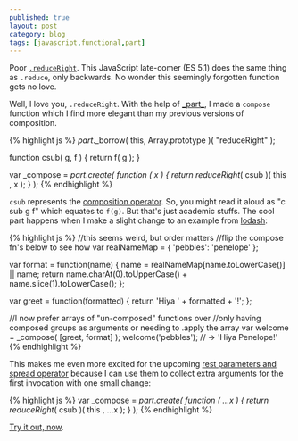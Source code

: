 ```yaml
---
published: true
layout: post
category: blog
tags: [javascript,functional,part]
---
```


Poor [`.reduceRight`](https://developer.mozilla.org/en-US/docs/Web/JavaScript/Reference/Global_Objects/Array/ReduceRight).
This JavaScript late-comer (ES 5.1) does the same thing as `.reduce`, only backwards.  No wonder this seemingly
forgotten function gets no love.

Well, I love you, `.reduceRight`.  With the help of [\_part\_](https://github.com/AutoSponge/_part_), I made
a `compose` function which I find more elegant than my previous versions of composition.

{% highlight js %}
_part_._borrow( this, Array.prototype )( "reduceRight" );

function csub( g, f ) {
    return f( g );
}

var _compose = _part_._create( function ( x ) {
    return reduceRight_( csub )( this , x );
} );
{% endhighlight %}

`csub` represents the [composition operator](http://en.wikipedia.org/wiki/Function_composition).
So, you might read it aloud as "c sub g f" which equates to `f(g)`.  But that's just academic stuffs.
The cool part happens when I make a slight change to an example from [lodash](http://lodash.com/docs#compose):

{% highlight js %}
//this seems weird, but order matters
//flip the compose fn's below to see how
var realNameMap = {
    'pebbles': 'penelope'
};

var format = function(name) {
    name = realNameMap[name.toLowerCase()] || name;
    return name.charAt(0).toUpperCase() + name.slice(1).toLowerCase();
};

var greet = function(formatted) {
    return 'Hiya ' + formatted + '!';
};

//I now prefer arrays of "un-composed" functions over
//only having composed groups as arguments or needing to .apply the array
var welcome = _compose( [greet, format] );
welcome('pebbles');
// → 'Hiya Penelope!'
{% endhighlight %}

This makes me even more excited for the upcoming [rest parameters and spread
operator](http://wiki.ecmascript.org/doku.php?id=harmony:proposals) because I can use them to
collect extra arguments for the first invocation with one small change:

{% highlight js %}
var _compose = _part_._create( function ( ...x ) {
    return reduceRight_( csub )( this , ...x );
} );
{% endhighlight %}

[Try it out, now](http://bit.ly/1gprLgi).

